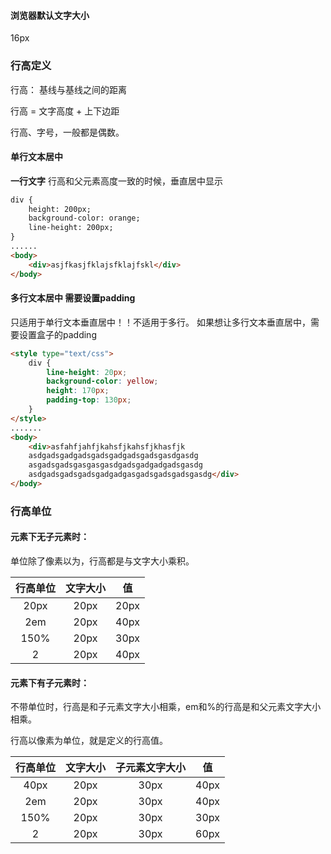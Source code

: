 #### 浏览器默认文字大小
16px

### 行高定义
行高： 基线与基线之间的距离  

行高 = 文字高度 + 上下边距

行高、字号，一般都是偶数。

#### 单行文本居中
**一行文字** 行高和父元素高度一致的时候，垂直居中显示

```html
div {
    height: 200px;
    background-color: orange;
    line-height: 200px;
}
......
<body>
    <div>asjfkasjfklajsfklajfskl</div>
</body>
```

#### 多行文本居中 需要设置padding
只适用于单行文本垂直居中！！不适用于多行。如果想让多行文本垂直居中，需要设置盒子的padding  

```html
<style type="text/css">
    div {
        line-height: 20px;
        background-color: yellow;
        height: 170px;
        padding-top: 130px;
    }
</style>
.......
<body>
    <div>asfahfjahfjkahsfjkahsfjkhasfjk
    asdgadsgadgadsgadsgadgadsgadsgasdgasdg
    asgadsgadsgasgasgasdgadsgadgadgadsgasdg
    asdgadsgadsgadsgadgadgasgadsgadsgadsgasdg</div>
</body>
```

### 行高单位
#### 元素下无子元素时：  
单位除了像素以为，行高都是与文字大小乘积。

| 行高单位 | 文字大小 | 值 |
| :---: | :---: | :---: |
| 20px | 20px | 20px |
| 2em | 20px | 40px |
| 150% | 20px | 30px |
| 2 | 20px | 40px |  


#### 元素下有子元素时：  
不带单位时，行高是和子元素文字大小相乘，em和%的行高是和父元素文字大小相乘。  

行高以像素为单位，就是定义的行高值。

| 行高单位 | 文字大小 | 子元素文字大小 | 值 |
| :---: | :---: | :---: | :---: |
| 40px | 20px | 30px | 40px |
| 2em | 20px | 30px | 40px |
| 150% | 20px | 30px | 30px |
| 2 | 20px | 30px | 60px |


